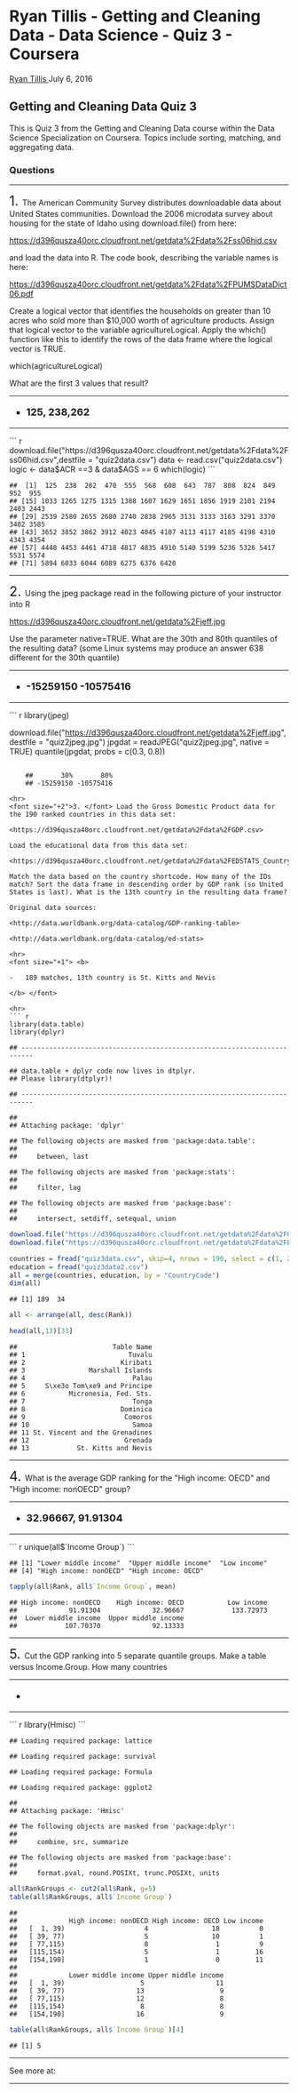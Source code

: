 Ryan Tillis - Getting and Cleaning Data - Data Science - Quiz 3 - Coursera
================
<a href="http://www.ryantillis.com"> Ryan Tillis </a>
July 6, 2016

Getting and Cleaning Data Quiz 3
--------------------------------

This is Quiz 3 from the Getting and Cleaning Data course within the Data Science Specialization on Coursera. Topics include sorting, matching, and aggregating data.

### Questions

<hr>
<font size="+2">1. </font> The American Community Survey distributes downloadable data about United States communities. Download the 2006 microdata survey about housing for the state of Idaho using download.file() from here:

<https://d396qusza40orc.cloudfront.net/getdata%2Fdata%2Fss06hid.csv>

and load the data into R. The code book, describing the variable names is here:

<https://d396qusza40orc.cloudfront.net/getdata%2Fdata%2FPUMSDataDict06.pdf>

Create a logical vector that identifies the households on greater than 10 acres who sold more than $10,000 worth of agriculture products. Assign that logical vector to the variable agricultureLogical. Apply the which() function like this to identify the rows of the data frame where the logical vector is TRUE.

which(agricultureLogical)

What are the first 3 values that result?

<hr>
<font size="+1"> <b>

-   125, 238,262

</b> </font>

<hr>
``` r
download.file("https://d396qusza40orc.cloudfront.net/getdata%2Fdata%2Fss06hid.csv",destfile = "quiz2data.csv")
data <- read.csv("quiz2data.csv")
logic <- data$ACR ==3 & data$AGS == 6
which(logic)
```

    ##  [1]  125  238  262  470  555  568  608  643  787  808  824  849  952  955
    ## [15] 1033 1265 1275 1315 1388 1607 1629 1651 1856 1919 2101 2194 2403 2443
    ## [29] 2539 2580 2655 2680 2740 2838 2965 3131 3133 3163 3291 3370 3402 3585
    ## [43] 3652 3852 3862 3912 4023 4045 4107 4113 4117 4185 4198 4310 4343 4354
    ## [57] 4448 4453 4461 4718 4817 4835 4910 5140 5199 5236 5326 5417 5531 5574
    ## [71] 5894 6033 6044 6089 6275 6376 6420

<hr>
<font size="+2">2. </font> Using the jpeg package read in the following picture of your instructor into R

<https://d396qusza40orc.cloudfront.net/getdata%2Fjeff.jpg>

Use the parameter native=TRUE. What are the 30th and 80th quantiles of the resulting data? (some Linux systems may produce an answer 638 different for the 30th quantile)

<hr>
<font size="+1"> <b>

-   -15259150 -10575416

</b> </font>

<hr>
``` r
library(jpeg)

download.file("https://d396qusza40orc.cloudfront.net/getdata%2Fjeff.jpg", destfile = "quiz2jpeg.jpg")
jpgdat = readJPEG("quiz2jpeg.jpg", native = TRUE)
quantile(jpgdat, probs = c(0.3, 0.8))
```

    ##       30%       80% 
    ## -15259150 -10575416

<hr>
<font size="+2">3. </font> Load the Gross Domestic Product data for the 190 ranked countries in this data set:

<https://d396qusza40orc.cloudfront.net/getdata%2Fdata%2FGDP.csv>

Load the educational data from this data set:

<https://d396qusza40orc.cloudfront.net/getdata%2Fdata%2FEDSTATS_Country.csv>

Match the data based on the country shortcode. How many of the IDs match? Sort the data frame in descending order by GDP rank (so United States is last). What is the 13th country in the resulting data frame?

Original data sources:

<http://data.worldbank.org/data-catalog/GDP-ranking-table>

<http://data.worldbank.org/data-catalog/ed-stats>

<hr>
<font size="+1"> <b>

-   189 matches, 13th country is St. Kitts and Nevis

</b> </font>

<hr>
``` r
library(data.table)
library(dplyr)
```

    ## -------------------------------------------------------------------------

    ## data.table + dplyr code now lives in dtplyr.
    ## Please library(dtplyr)!

    ## -------------------------------------------------------------------------

    ## 
    ## Attaching package: 'dplyr'

    ## The following objects are masked from 'package:data.table':
    ## 
    ##     between, last

    ## The following objects are masked from 'package:stats':
    ## 
    ##     filter, lag

    ## The following objects are masked from 'package:base':
    ## 
    ##     intersect, setdiff, setequal, union

``` r
download.file("https://d396qusza40orc.cloudfront.net/getdata%2Fdata%2FGDP.csv", destfile = "quiz3data.csv")
download.file("https://d396qusza40orc.cloudfront.net/getdata%2Fdata%2FEDSTATS_Country.csv", destfile = "quiz3data2.csv")

countries = fread("quiz3data.csv", skip=4, nrows = 190, select = c(1, 2, 4, 5), col.names=c("CountryCode", "Rank", "Economy", "Total"))
education = fread("quiz3data2.csv")
all = merge(countries, education, by = "CountryCode")
dim(all)
```

    ## [1] 189  34

``` r
all <- arrange(all, desc(Rank))

head(all,13)[33]
```

    ##                        Table Name
    ## 1                          Tuvalu
    ## 2                        Kiribati
    ## 3                Marshall Islands
    ## 4                           Palau
    ## 5     S\xe3o Tom\xe9 and Principe
    ## 6           Micronesia, Fed. Sts.
    ## 7                           Tonga
    ## 8                        Dominica
    ## 9                         Comoros
    ## 10                          Samoa
    ## 11 St. Vincent and the Grenadines
    ## 12                        Grenada
    ## 13            St. Kitts and Nevis

<hr>
<font size="+2">4. </font> What is the average GDP ranking for the "High income: OECD" and "High income: nonOECD" group?

<hr>
<font size="+1"> <b>

-   32.96667, 91.91304

</b> </font>

<hr>
``` r
unique(all$`Income Group`)
```

    ## [1] "Lower middle income"  "Upper middle income"  "Low income"          
    ## [4] "High income: nonOECD" "High income: OECD"

``` r
tapply(all$Rank, all$`Income Group`, mean)
```

    ## High income: nonOECD    High income: OECD           Low income 
    ##             91.91304             32.96667            133.72973 
    ##  Lower middle income  Upper middle income 
    ##            107.70370             92.13333

<hr>
<font size="+2">5. </font> Cut the GDP ranking into 5 separate quantile groups. Make a table versus Income.Group. How many countries

<hr>
<font size="+1"> <b>

-   

</b> </font>

<hr>
``` r
library(Hmisc)
```

    ## Loading required package: lattice

    ## Loading required package: survival

    ## Loading required package: Formula

    ## Loading required package: ggplot2

    ## 
    ## Attaching package: 'Hmisc'

    ## The following objects are masked from 'package:dplyr':
    ## 
    ##     combine, src, summarize

    ## The following objects are masked from 'package:base':
    ## 
    ##     format.pval, round.POSIXt, trunc.POSIXt, units

``` r
all$RankGroups <- cut2(all$Rank, g=5)
table(all$RankGroups, all$`Income Group`)
```

    ##            
    ##             High income: nonOECD High income: OECD Low income
    ##   [  1, 39)                    4                18          0
    ##   [ 39, 77)                    5                10          1
    ##   [ 77,115)                    8                 1          9
    ##   [115,154)                    5                 1         16
    ##   [154,190]                    1                 0         11
    ##            
    ##             Lower middle income Upper middle income
    ##   [  1, 39)                   5                  11
    ##   [ 39, 77)                  13                   9
    ##   [ 77,115)                  12                   8
    ##   [115,154)                   8                   8
    ##   [154,190]                  16                   9

``` r
table(all$RankGroups, all$`Income Group`)[4]
```

    ## [1] 5

<hr>
See more at: <http://www.ryantillis.com/>

<hr>
